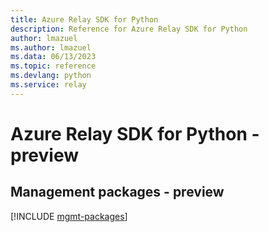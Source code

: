 ```yaml
---
title: Azure Relay SDK for Python
description: Reference for Azure Relay SDK for Python
author: lmazuel
ms.author: lmazuel
ms.data: 06/13/2023
ms.topic: reference
ms.devlang: python
ms.service: relay
---
```

# Azure Relay SDK for Python - preview

## Management packages - preview
[!INCLUDE [mgmt-packages](relay-mgmt-index.md)]